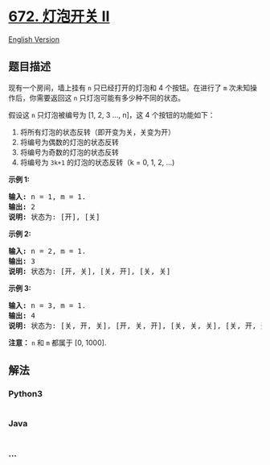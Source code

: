 # [672. 灯泡开关 Ⅱ](https://leetcode-cn.com/problems/bulb-switcher-ii)

[English Version](/solution/0600-0699/0672.Bulb%20Switcher%20II/README_EN.md)

## 题目描述
<!-- 这里写题目描述 -->
<p>现有一个房间，墙上挂有&nbsp;<code>n</code>&nbsp;只已经打开的灯泡和 4 个按钮。在进行了&nbsp;<code>m</code>&nbsp;次未知操作后，你需要返回这&nbsp;<code>n</code>&nbsp;只灯泡可能有多少种不同的状态。</p>

<p>假设这 <code>n</code> 只灯泡被编号为 [1, 2, 3 ..., n]，这 4 个按钮的功能如下：</p>

<ol>
	<li>将所有灯泡的状态反转（即开变为关，关变为开）</li>
	<li>将编号为偶数的灯泡的状态反转</li>
	<li>将编号为奇数的灯泡的状态反转</li>
	<li>将编号为 <code>3k+1</code> 的灯泡的状态反转（k = 0, 1, 2, ...)</li>
</ol>

<p><strong>示例 1:</strong></p>

<pre><strong>输入:</strong> n = 1, m = 1.
<strong>输出:</strong> 2
<strong>说明:</strong> 状态为: [开], [关]
</pre>

<p><strong>示例 2:</strong></p>

<pre><strong>输入:</strong> n = 2, m = 1.
<strong>输出:</strong> 3
<strong>说明:</strong> 状态为: [开, 关], [关, 开], [关, 关]
</pre>

<p><strong>示例 3:</strong></p>

<pre><strong>输入:</strong> n = 3, m = 1.
<strong>输出:</strong> 4
<strong>说明:</strong> 状态为: [关, 开, 关], [开, 关, 开], [关, 关, 关], [关, 开, 开].
</pre>

<p><strong>注意：</strong>&nbsp;<code>n</code>&nbsp;和&nbsp;<code>m</code> 都属于 [0, 1000].</p>



## 解法
<!-- 这里可写通用的实现逻辑 -->


<!-- tabs:start -->

### **Python3**
<!-- 这里可写当前语言的特殊实现逻辑 -->

```python

```

### **Java**
<!-- 这里可写当前语言的特殊实现逻辑 -->

```java

```

### **...**
```

```

<!-- tabs:end -->